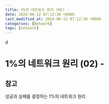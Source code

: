 ```yaml
---
title: 1%의 네트워크 원리 (02) -
date: 2024-06-12 07:12:30 +0900
last_modified_at: 2024-06-12 07:12:30 +0900
categories: [Network]
tags: [network]
---
```


d

# 1%의 네트워크 원리 (02) -

## 참고

성공과 실패를 결정하는 1%의 네트워크 원리

